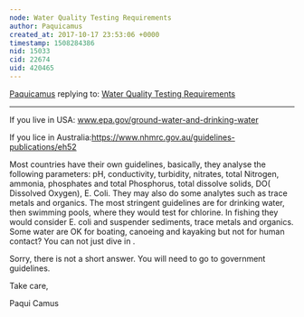 ```yaml
---
node: Water Quality Testing Requirements
author: Paquicamus
created_at: 2017-10-17 23:53:06 +0000
timestamp: 1508284386
nid: 15033
cid: 22674
uid: 420465
---
```




[Paquicamus](../profile/Paquicamus) replying to: [Water Quality Testing Requirements](../notes/gilbert/10-11-2017/water-quality-testing-requirements)

----
If you live in USA: www.epa.gov/ground-water-and-drinking-water

If you lice in Australia:https://www.nhmrc.gov.au/guidelines-publications/eh52

Most countries have their own guidelines, basically, they analyse the following parameters: pH, conductivity, turbidity, nitrates, total Nitrogen, ammonia, phosphates and total Phosphorus, total dissolve solids, DO( Dissolved Oxygen), E. Coli.
They may also do some analytes such as trace metals and organics.
The most stringent guidelines are for drinking water, then swimming pools, where they would test for chlorine.
In fishing they would consider E. coli and suspender sediments, trace metals and organics.
Some water are OK for boating, canoeing and kayaking but not for human contact? You can not just dive in .

Sorry, there is not a short answer. You will need to go to government guidelines. 

Take care, 

Paqui Camus 